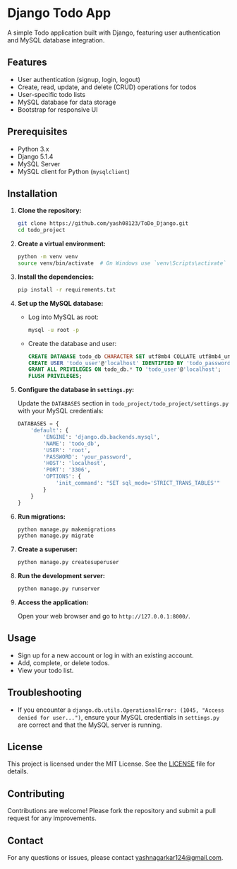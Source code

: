 # Django Todo App

A simple Todo application built with Django, featuring user authentication and MySQL database integration.

## Features

- User authentication (signup, login, logout)
- Create, read, update, and delete (CRUD) operations for todos
- User-specific todo lists
- MySQL database for data storage
- Bootstrap for responsive UI

## Prerequisites

- Python 3.x
- Django 5.1.4
- MySQL Server
- MySQL client for Python (`mysqlclient`)

## Installation

1. **Clone the repository:**

   ```bash
   git clone https://github.com/yash08123/ToDo_Django.git
   cd todo_project
   ```

2. **Create a virtual environment:**

   ```bash
   python -m venv venv
   source venv/bin/activate  # On Windows use `venv\Scripts\activate`
   ```

3. **Install the dependencies:**

   ```bash
   pip install -r requirements.txt
   ```

4. **Set up the MySQL database:**

   - Log into MySQL as root:

     ```bash
     mysql -u root -p
     ```

   - Create the database and user:

     ```sql
     CREATE DATABASE todo_db CHARACTER SET utf8mb4 COLLATE utf8mb4_unicode_ci;
     CREATE USER 'todo_user'@'localhost' IDENTIFIED BY 'todo_password';
     GRANT ALL PRIVILEGES ON todo_db.* TO 'todo_user'@'localhost';
     FLUSH PRIVILEGES;
     ```

5. **Configure the database in `settings.py`:**

   Update the `DATABASES` section in `todo_project/todo_project/settings.py` with your MySQL credentials:

   ```python
   DATABASES = {
       'default': {
           'ENGINE': 'django.db.backends.mysql',
           'NAME': 'todo_db',
           'USER': 'root',
           'PASSWORD': 'your_password',
           'HOST': 'localhost',
           'PORT': '3306',
           'OPTIONS': {
               'init_command': "SET sql_mode='STRICT_TRANS_TABLES'"
           }
       }
   }
   ```

6. **Run migrations:**

   ```bash
   python manage.py makemigrations
   python manage.py migrate
   ```

7. **Create a superuser:**

   ```bash
   python manage.py createsuperuser
   ```

8. **Run the development server:**

   ```bash
   python manage.py runserver
   ```

9. **Access the application:**

   Open your web browser and go to `http://127.0.0.1:8000/`.

## Usage

- Sign up for a new account or log in with an existing account.
- Add, complete, or delete todos.
- View your todo list.

## Troubleshooting

- If you encounter a `django.db.utils.OperationalError: (1045, "Access denied for user...")`, ensure your MySQL credentials in `settings.py` are correct and that the MySQL server is running.

## License

This project is licensed under the MIT License. See the [LICENSE](LICENSE) file for details.

## Contributing

Contributions are welcome! Please fork the repository and submit a pull request for any improvements.

## Contact

For any questions or issues, please contact [yashnagarkar124@gmail.com](mailto:yashnagarkar124@gmail.com). 